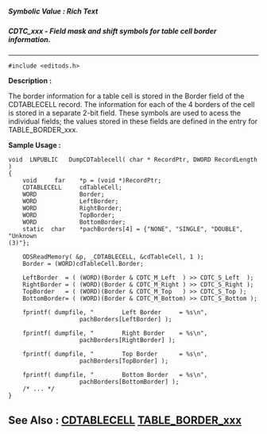 ##### Symbolic Value : Rich Text
##### CDTC_xxx - Field mask and shift symbols for table cell border information.
---
```
#include <editods.h>
```
**Description :**

The border information for a table cell is stored in the Border field of the 
CDTABLECELL record.  The information for each of the 4 borders of the cell is 
stored in a separate 2-bit field.  These symbols are used to acess the 
individual fields;  the values stored in these fields are defined in the entry 
for TABLE_BORDER_xxx.

**Sample Usage :**
```
void  LNPUBLIC   DumpCDTablecell( char * RecordPtr, DWORD RecordLength )
{
    void     far    *p = (void *)RecordPtr;
    CDTABLECELL     cdTableCell;
    WORD            Border;
    WORD            LeftBorder;
    WORD            RightBorder;
    WORD            TopBorder;
    WORD            BottomBorder;
    static  char    *pachBorders[4] = {"NONE", "SINGLE", "DOUBLE", "Unknown 
(3)"};

    ODSReadMemory( &p, _CDTABLECELL, &cdTableCell, 1 );
    Border = (WORD)cdTableCell.Border;

    LeftBorder  = ( (WORD)(Border & CDTC_M_Left  ) >> CDTC_S_Left  );
    RightBorder = ( (WORD)(Border & CDTC_M_Right ) >> CDTC_S_Right );
    TopBorder   = ( (WORD)(Border & CDTC_M_Top   ) >> CDTC_S_Top );
    BottomBorder= ( (WORD)(Border & CDTC_M_Bottom) >> CDTC_S_Bottom );

    fprintf( dumpfile, "        Left Border     = %s\n",
                    pachBorders[LeftBorder] );

    fprintf( dumpfile, "        Right Border    = %s\n",
                    pachBorders[RightBorder] );

    fprintf( dumpfile, "        Top Border      = %s\n",
                    pachBorders[TopBorder] );

    fprintf( dumpfile, "        Bottom Border   = %s\n",
                    pachBorders[BottomBorder] );
    /* ... */
}
```
**See Also :**
[CDTABLECELL](/domino-c-api-docs/reference/Data/CDTABLECELL)
[TABLE_BORDER_xxx](/domino-c-api-docs/reference/Symb/TABLE_BORDER_xxx)
---
